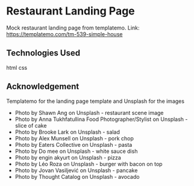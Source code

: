 # Restaurant Landing Page

Mock restaurant landing page from templatemo. 
Link: https://templatemo.com/tm-539-simple-house

## Technologies Used
html
css

## Acknowledgement
Templatemo for the landing page template and Unsplash for the images

* Photo by Shawn Ang on Unsplash - restaurant scene image
* Photo by Anna Tukhfatullina Food Photographer/Stylist on Unsplash - slice of cake
* Photo by Brooke Lark on Unsplash - salad
* Photo by Alex Munsell on Unsplash - pork chop
* Photo by Eaters Collective on Unsplash - pasta
* Photo by Do mee on Unsplash - white sauce dish
* Photo by engin akyurt on Unsplash - pizza
* Photo by Léo Roza on Unsplash - burger with bacon on top
* Photo by Jovan Vasiljević on Unsplash - pancake
* Photo by Thought Catalog on Unsplash - avocado

